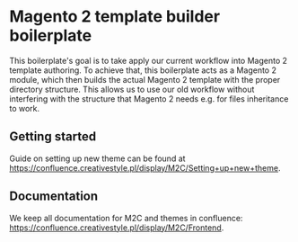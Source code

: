 # Magento 2 template builder boilerplate
This boilerplate's goal is to take apply our current workflow into Magento 2 template authoring. To achieve that, this boilerplate acts as a Magento 2 module, which then builds the actual Magento 2 template with the proper directory structure. This allows us to use our old workflow without interfering with the structure that Magento 2 needs e.g. for files inheritance to work.

## Getting started
Guide on setting up new theme can be found at https://confluence.creativestyle.pl/display/M2C/Setting+up+new+theme.

## Documentation
We keep all documentation for M2C and themes in confluence: https://confluence.creativestyle.pl/display/M2C/Frontend.
